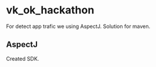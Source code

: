 # vk_ok_hackathon

For detect app trafic we using AspectJ. 
Solution for maven.

## AspectJ
Created SDK.
